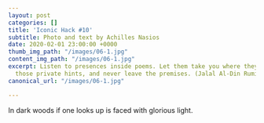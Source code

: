 ```yaml
---
layout: post
categories: []
title: 'Iconic Hack #10'
subtitle: Photo and text by Achilles Nasios
date: 2020-02-01 23:00:00 +0000
thumb_img_path: "/images/06-1.jpg"
content_img_path: "/images/06-1.jpg"
excerpt: Listen to presences inside poems. Let them take you where they will. Follow
  those private hints, and never leave the premises. (Jalal Al-Din Rumi)
canonical_url: "/images/06-1.jpg"

---
```

In dark woods if one looks up is faced with glorious light.